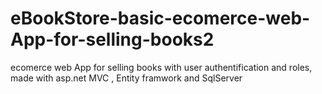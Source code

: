 # eBookStore-basic-ecomerce-web-App-for-selling-books2
ecomerce web App for selling books with user authentification and roles, made with asp.net MVC , Entity framwork and SqlServer 

